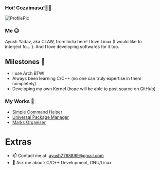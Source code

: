 ### Hoi! Gozaimasu!👋🏻
![ProfilePic](https://raw.githubusercontent.com/ayush7788/ayush7788/main/IMG-20201209-WA0085.jpg)
### Me 😉
Ayush Yadav, aka CLAW, from India here! 
I love Linux (I would like to interject fo....).
And I love developing softwares for it too.

## Milestones 🔷
- I use Arch BTW!
- Always been learning C/C++ (no one can truly expertise in them completely)
- Developing my own Kernel (hope will be able to post source on GitHub)

### My Works 🔧
- [Simple Command Helper](https://github.com/ayush7788/sch)
- [Universal Package Manager](https://github.com/ayush7788/upm)
- [Marks Organiser](https://github.com/ayush7788/marko)

# Extras
- 📫 Contact me at: ayush7788899@gmail.com
- 💬 Ask me about: C/C++ Development, GNU/Linux
<!--
**ayush7788/ayush7788** is a ✨ _special_ ✨ repository because its `README.md` (this file) appears on your GitHub profile.

Here are some ideas to get you started:

- 🔭 I’m currently working on ...
- 🌱 I’m currently learning ...
- 👯 I’m looking to collaborate on ...
- 🤔 I’m looking for help with ...
- 💬 Ask me about ...
- 📫 How to reach me: ...
- 😄 Pronouns: ...
- ⚡ Fun fact: ...
-->
